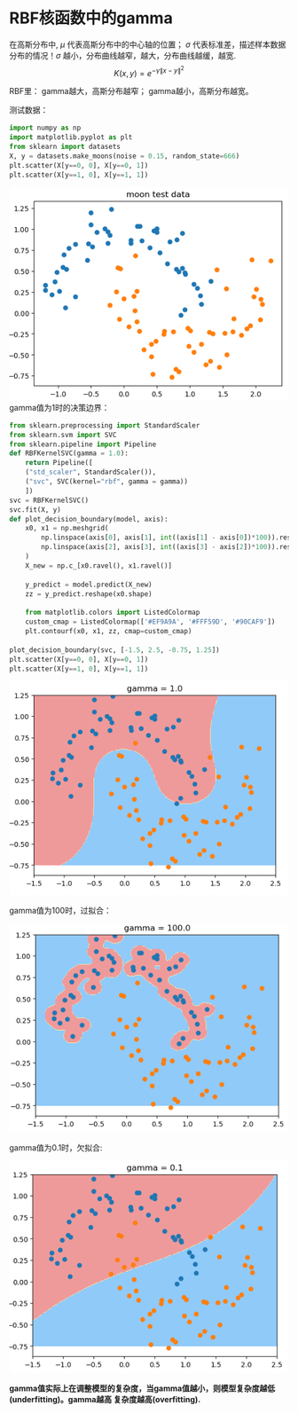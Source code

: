# RBF核函数中的gamma
在高斯分布中,
$\mu$ 代表高斯分布中的中心轴的位置；
$\sigma$ 代表标准差，描述样本数据分布的情况！$\sigma$ 越小，分布曲线越窄，越大，分布曲线越缓，越宽. 
$$K(x, y) = e^{-\gamma {\rVert x - y\rVert}^2}$$

RBF里：
gamma越大，高斯分布越窄；
gamma越小，高斯分布越宽。

测试数据：
```python
import numpy as np
import matplotlib.pyplot as plt
from sklearn import datasets
X, y = datasets.make_moons(noise = 0.15, random_state=666)
plt.scatter(X[y==0, 0], X[y==0, 1])
plt.scatter(X[y==1, 0], X[y==1, 1])
```
![](images/11-8-testdata.png)
gamma值为1时的决策边界：

```python
from sklearn.preprocessing import StandardScaler
from sklearn.svm import SVC
from sklearn.pipeline import Pipeline
def RBFKernelSVC(gamma = 1.0):
    return Pipeline([
    ("std_scaler", StandardScaler()),
    ("svc", SVC(kernel="rbf", gamma = gamma))
    ])
svc = RBFKernelSVC()
svc.fit(X, y)
def plot_decision_boundary(model, axis):
    x0, x1 = np.meshgrid(
        np.linspace(axis[0], axis[1], int((axis[1] - axis[0])*100)).reshape(-1, 1), 
        np.linspace(axis[2], axis[3], int((axis[3] - axis[2])*100)).reshape(-1, 1)
    )
    X_new = np.c_[x0.ravel(), x1.ravel()]

    y_predict = model.predict(X_new)
    zz = y_predict.reshape(x0.shape)

    from matplotlib.colors import ListedColormap
    custom_cmap = ListedColormap(['#EF9A9A', '#FFF59D', '#90CAF9'])
    plt.contourf(x0, x1, zz, cmap=custom_cmap)

plot_decision_boundary(svc, [-1.5, 2.5, -0.75, 1.25])
plt.scatter(X[y==0, 0], X[y==0, 1])
plt.scatter(X[y==1, 0], X[y==1, 1])
```
![](images/11-8-gamma-1.png)

gamma值为100时，过拟合：

![](images/11-8-gamma-100.png)

gamma值为0.1时，欠拟合:

![](images/11-8-gamma-01.png)


**gamma值实际上在调整模型的复杂度，当gamma值越小，则模型复杂度越低(underfitting)。gamma越高 复杂度越高(overfitting).**
